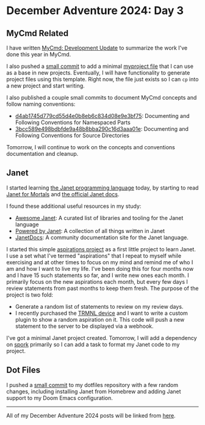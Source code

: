 # December Adventure 2024: Day 3

## MyCmd Related

I have written [MyCmd: Development Update](../2024-12-03-Development-Update/) to summarize the work I've done this year in MyCmd.

I also pushed a [small commit](https://github.com/travisbhartwell/mycmd/commit/4be0803398d1852ca9e68f59945c7c0b524158eb) to add a minimal [myproject file](https://github.com/travisbhartwell/mycmd/blob/4be0803398d1852ca9e68f59945c7c0b524158eb/support/templates/myproject) that I can use as a base in new projects. Eventually, I will have functionality to generate project files using this template. Right now, the file just exists so I can `cp` into a new project and start writing.

I also published a couple small commits to document MyCmd concepts and follow naming conventions:
* [d4ab1745d779cd55d4e0b8eb6c834d08e9e3bf75](https://github.com/travisbhartwell/mycmd/commit/d4ab1745d779cd55d4e0b8eb6c834d08e9e3bf75): Documenting and Following Conventions for Namespaced Parts
* [3bcc589e498bdbfde9a48b8bba290c16d3aaa01e](https://github.com/travisbhartwell/mycmd/commit/3bcc589e498bdbfde9a48b8bba290c16d3aaa01e): Documenting and Following Conventions for Source Directories

Tomorrow, I will continue to work on the concepts and conventions documentation and cleanup.

## Janet

I started learning [the Janet programming language](https://janet-lang.org) today, by starting to read [Janet for Mortals](https://janet.guide/) and [the official Janet docs](https://janet-lang.org/docs/index.html).

I found these additional useful resources in my study:
* [Awesome Janet](https://github.com/ahungry/awesome-janet): A curated list of libraries and tooling for the Janet language
* [Powered by Janet](https://goto-engineering.github.io/powered-by-janet/): A collection of all things written in Janet
* [JanetDocs](https://janetdocs.com): A community documentation site for the Janet language.

I started this simple [aspirations project](https://github.com/travisbhartwell/aspirations) as a first little project to learn Janet. I use a set what I've termed "aspirations" that I repeat to myself while exercising and at other times to focus on my mind and remind me of who I am and how I want to live my life. I've been doing this for four months now and I have 15 such statements so far, and I write new ones each month. I primarily focus on the new aspirations each month, but every few days I review statements from past months to keep them fresh. The purpose of the project is two fold:

* Generate a random list of statements to review on my review days.
* I recently purchased the [TRMNL device](https://usetrmnl.com) and I want to write a custom plugin to show a random aspiration on it. This code will push a new statement to the server to be displayed via a webhook.

I've got a minimal Janet project created. Tomorrow, I will add a dependency on [spork](https://github.com/janet-lang/spork) primarily so I can add a task to format my Janet code to my project.

## Dot Files

I pushed a [small commit](https://github.com/travisbhartwell/dotfiles/commit/fc35f7f7c0bcbc274b1283c8bfc907e1bdff324d) to my dotfiles repository with a few random changes, including installing Janet from Homebrew and adding Janet support to my Doom Emacs configuration.

---

All of my December Adventure 2024 posts will be linked from [here](../../december-adventure-2024).

